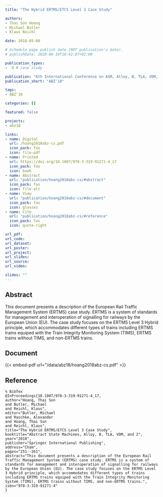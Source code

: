 ```yaml
---
title: "The Hybrid ERTMS/ETCS Level 3 Case Study"

authors:
- Thai Son Hoang
- Michael Butler
- Klaus Reichl

date: 2018-05-08

# Schedule page publish date (NOT publication's date).
# publishDate: 2020-06-19T16:42:07+02:00

publication_types:
-  9 # case study

publication: "6th International Conference on ASM, Alloy, B, TLA, VDM, and Z (ABZ'18)"
publication_short: "ABZ'18"

tags:
- ABZ'18

categories: []

featured: false

projects:
- abz18

links:
- name: Digital
  url: /hoang2018abz-cs.pdf
  icon_pack: fas
  icon: file-pdf
- name: Printed
  url: https://doi.org/10.1007/978-3-319-91271-4_17
  icon_pack: fas
  icon: book
- name: Abstract
  url: "publication/hoang2018abz-cs/#abstract"
  icon_pack: fas
  icon: file-alt
- name: View
  url: "publication/hoang2018abz-cs/#document"
  icon_pack: fas
  icon: glasses
- name: Cite
  url: "publication/hoang2018abz-cs/#reference"
  icon_pack: fas
  icon: quote-right

url_pdf:
url_code:
url_dataset:
url_poster:
url_project:
url_slides:
url_source:
url_video:

slides: ""
---
```


## Abstract

This document presents a description of the European Rail Traffic Management System (ERTMS) case study. ERTMS is a system of standards for management and interoperation of signalling for railways by the European Union (EU). The case study focuses on the ERTMS Level 3 Hybrid principle, which accommodates different types of trains including ERTMS trains equiped with the Train Integrity Monitoring System (TIMS), ERTMS trains without TIMS, and non-ERTMS trains.

## Document

{{< embed-pdf url="/data/abz18/hoang2018abz-cs.pdf" >}}

## Reference

~~~
% BibTex
@InProceedings{10.1007/978-3-319-91271-4_17,
author="Hoang, Thai Son
and Butler, Michael
and Reichl, Klaus",
editor="Butler, Michael
and Raschke, Alexander
and Hoang, Thai Son
and Reichl, Klaus",
title="The Hybrid ERTMS/ETCS Level 3 Case Study",
booktitle="Abstract State Machines, Alloy, B, TLA, VDM, and Z",
year="2018",
publisher="Springer International Publishing",
address="Cham",
pages="251--261",
abstract="This document presents a description of the European Rail Traffic Management System (ERTMS) case study. ERTMS is a system of standards for management and interoperation of signalling for railways by the European Union (EU). The case study focuses on the ERTMS Level 3 Hybrid principle, which accommodates different types of trains including ERTMS trains equiped with the Train Integrity Monitoring System (TIMS), ERTMS trains without TIMS, and non-ERTMS trains.",
isbn="978-3-319-91271-4"
}
~~~
